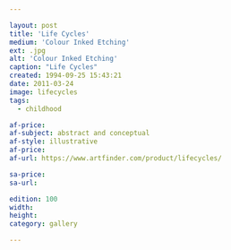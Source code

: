 ```yaml
---

layout: post
title: 'Life Cycles'
medium: 'Colour Inked Etching'
ext: .jpg
alt: 'Colour Inked Etching'
caption: "Life Cycles"
created: 1994-09-25 15:43:21
date: 2011-03-24
image: lifecycles
tags:
  - childhood

af-price:
af-subject: abstract and conceptual
af-style: illustrative
af-price:
af-url: https://www.artfinder.com/product/lifecycles/

sa-price:
sa-url:

edition: 100
width:
height:
category: gallery

---
```


